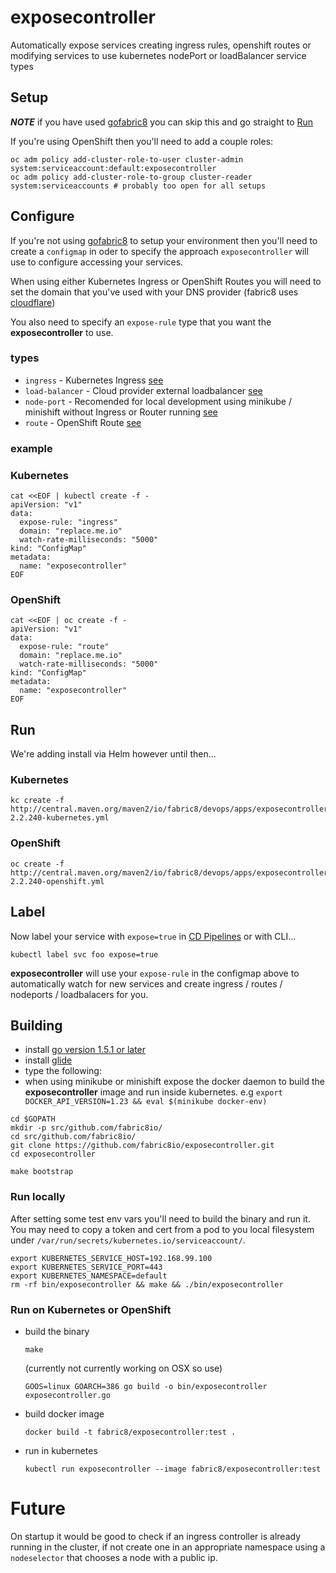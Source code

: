 # exposecontroller

Automatically expose services creating ingress rules, openshift routes or modifying services to use kubernetes nodePort or loadBalancer service types

## Setup

___NOTE___ if you have used [gofabric8](https://github.com/fabric8io/gofabric8) you can skip this and go straight to [Run](#run)

If you're using OpenShift then you'll need to add a couple roles:

    oc adm policy add-cluster-role-to-user cluster-admin system:serviceaccount:default:exposecontroller
    oc adm policy add-cluster-role-to-group cluster-reader system:serviceaccounts # probably too open for all setups

## Configure

If you're not using [gofabric8](https://github.com/fabric8io/gofabric8) to setup your environment then you'll need to create a `configmap` in oder to specify the approach `exposecontroller` will use to configure accessing your services.

When using either Kubernetes Ingress or OpenShift Routes you will need to set the domain that you've used with your DNS provider (fabric8 uses [cloudflare](https://www.cloudflare.com))

You also need to specify an `expose-rule` type that you want the __exposecontroller__ to use.

### types
- `ingress` - Kubernetes Ingress [see](http://kubernetes.io/docs/user-guide/ingress/)
- `load-balancer` - Cloud provider external loadbalancer [see](http://kubernetes.io/docs/user-guide/load-balancer/)
- `node-port` - Recomended for local development using minikube / minishift without Ingress or Router running [see](http://kubernetes.io/docs/user-guide/services/#type-nodeport)
- `route` - OpenShift Route [see](https://docs.openshift.com/enterprise/3.2/dev_guide/routes.html)

### example

### Kubernetes
```
cat <<EOF | kubectl create -f -
apiVersion: "v1"
data:
  expose-rule: "ingress"
  domain: "replace.me.io"
  watch-rate-milliseconds: "5000"
kind: "ConfigMap"
metadata:
  name: "exposecontroller"
EOF
```

### OpenShift

```
cat <<EOF | oc create -f -
apiVersion: "v1"
data:
  expose-rule: "route"
  domain: "replace.me.io"
  watch-rate-milliseconds: "5000"
kind: "ConfigMap"
metadata:
  name: "exposecontroller"
EOF
```

## Run

We're adding install via Helm however until then...

### Kubernetes

```
kc create -f http://central.maven.org/maven2/io/fabric8/devops/apps/exposecontroller/2.2.240/exposecontroller-2.2.240-kubernetes.yml
```

### OpenShift
```
oc create -f http://central.maven.org/maven2/io/fabric8/devops/apps/exposecontroller/2.2.240/exposecontroller-2.2.240-openshift.yml
```

## Label

Now label your service with `expose=true` in [CD Pipelines](https://blog.fabric8.io/create-and-explore-continuous-delivery-pipelines-with-fabric8-and-jenkins-on-openshift-661aa82cb45a#.lx020ys70) or with CLI...

```
kubectl label svc foo expose=true
```

__exposecontroller__ will use your `expose-rule` in the configmap above to automatically watch for new services and create ingress / routes / nodeports / loadbalacers for you.

## Building

 * install [go version 1.5.1 or later](https://golang.org/doc/install)
 * install [glide](https://github.com/Masterminds/glide#install)
 * type the following:
 * when using minikube or minishift expose the docker daemon to build the __exposecontroller__ image and run inside kubernetes.  e.g  `export DOCKER_API_VERSION=1.23 && eval $(minikube docker-env)`

```
cd $GOPATH
mkdir -p src/github.com/fabric8io/
cd src/github.com/fabric8io/
git clone https://github.com/fabric8io/exposecontroller.git
cd exposecontroller

make bootstrap
```

### Run locally

After setting some test env vars you'll need to build the binary and run it.  You may need to copy a token and cert from a pod to you local filesystem under `/var/run/secrets/kubernetes.io/serviceaccount/`.

    export KUBERNETES_SERVICE_HOST=192.168.99.100
    export KUBERNETES_SERVICE_PORT=443
    export KUBERNETES_NAMESPACE=default
    rm -rf bin/exposecontroller && make && ./bin/exposecontroller


### Run on Kubernetes or OpenShift

 * build the binary

    `make` 
     
    (currently not currently working on OSX so use)
     
    `GOOS=linux GOARCH=386 go build -o bin/exposecontroller exposecontroller.go`

 * build docker image

     `docker build -t fabric8/exposecontroller:test .`

 * run in kubernetes

     `kubectl run exposecontroller --image fabric8/exposecontroller:test `

# Future

On startup it would be good to check if an ingress controller is already running in the cluster, if not create one in an appropriate namespace using a `nodeselector` that chooses a node with a public ip.
